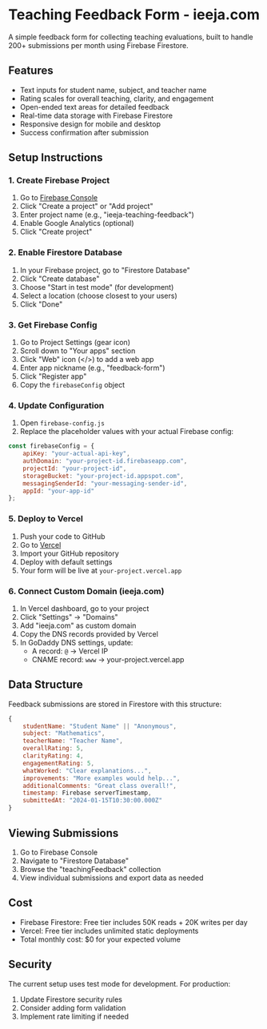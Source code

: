 # Teaching Feedback Form - ieeja.com

A simple feedback form for collecting teaching evaluations, built to handle 200+ submissions per month using Firebase Firestore.

## Features

- Text inputs for student name, subject, and teacher name
- Rating scales for overall teaching, clarity, and engagement
- Open-ended text areas for detailed feedback
- Real-time data storage with Firebase Firestore  
- Responsive design for mobile and desktop
- Success confirmation after submission

## Setup Instructions

### 1. Create Firebase Project

1. Go to [Firebase Console](https://console.firebase.google.com/)
2. Click "Create a project" or "Add project"
3. Enter project name (e.g., "ieeja-teaching-feedback")
4. Enable Google Analytics (optional)
5. Click "Create project"

### 2. Enable Firestore Database

1. In your Firebase project, go to "Firestore Database"
2. Click "Create database"
3. Choose "Start in test mode" (for development)
4. Select a location (choose closest to your users)
5. Click "Done"

### 3. Get Firebase Config

1. Go to Project Settings (gear icon)
2. Scroll down to "Your apps" section
3. Click "Web" icon (</>) to add a web app
4. Enter app nickname (e.g., "feedback-form")
5. Click "Register app"
6. Copy the `firebaseConfig` object

### 4. Update Configuration

1. Open `firebase-config.js`
2. Replace the placeholder values with your actual Firebase config:

```javascript
const firebaseConfig = {
    apiKey: "your-actual-api-key",
    authDomain: "your-project-id.firebaseapp.com",
    projectId: "your-project-id",
    storageBucket: "your-project-id.appspot.com",
    messagingSenderId: "your-messaging-sender-id",
    appId: "your-app-id"
};
```

### 5. Deploy to Vercel

1. Push your code to GitHub
2. Go to [Vercel](https://vercel.com/)
3. Import your GitHub repository
4. Deploy with default settings
5. Your form will be live at `your-project.vercel.app`

### 6. Connect Custom Domain (ieeja.com)

1. In Vercel dashboard, go to your project
2. Click "Settings" → "Domains"
3. Add "ieeja.com" as custom domain
4. Copy the DNS records provided by Vercel
5. In GoDaddy DNS settings, update:
   - A record: `@` → Vercel IP
   - CNAME record: `www` → your-project.vercel.app

## Data Structure

Feedback submissions are stored in Firestore with this structure:

```javascript
{
    studentName: "Student Name" || "Anonymous",
    subject: "Mathematics",
    teacherName: "Teacher Name",
    overallRating: 5,
    clarityRating: 4,
    engagementRating: 5,
    whatWorked: "Clear explanations...",
    improvements: "More examples would help...",
    additionalComments: "Great class overall!",
    timestamp: Firebase serverTimestamp,
    submittedAt: "2024-01-15T10:30:00.000Z"
}
```

## Viewing Submissions

1. Go to Firebase Console
2. Navigate to "Firestore Database"
3. Browse the "teachingFeedback" collection
4. View individual submissions and export data as needed

## Cost

- Firebase Firestore: Free tier includes 50K reads + 20K writes per day
- Vercel: Free tier includes unlimited static deployments
- Total monthly cost: $0 for your expected volume

## Security

The current setup uses test mode for development. For production:

1. Update Firestore security rules
2. Consider adding form validation
3. Implement rate limiting if needed